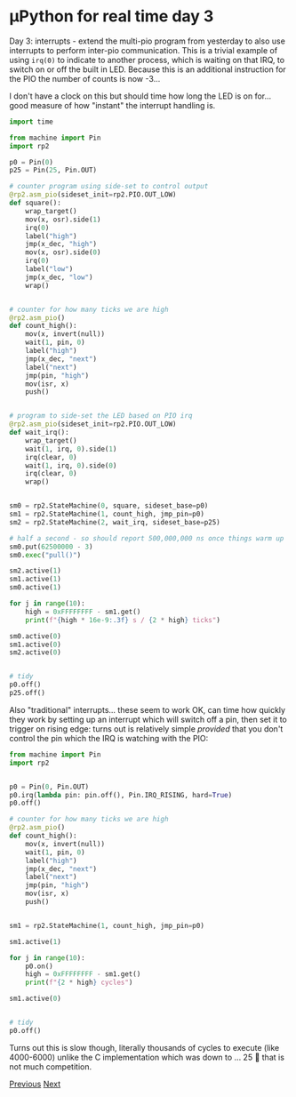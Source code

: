 # µPython for real time day 3

Day 3: interrupts - extend the multi-pio program from yesterday to also use interrupts to perform inter-pio communication. This is a trivial example of using `irq(0)` to indicate to another process, which is waiting on that IRQ, to switch on or off the built in LED. Because this is an additional instruction for the PIO the number of counts is now -3...

I don't have a clock on this but should time how long the LED is on for... good measure of how "instant" the interrupt handling is.

```python
import time

from machine import Pin
import rp2

p0 = Pin(0)
p25 = Pin(25, Pin.OUT)

# counter program using side-set to control output
@rp2.asm_pio(sideset_init=rp2.PIO.OUT_LOW)
def square():
    wrap_target()
    mov(x, osr).side(1)
    irq(0)
    label("high")
    jmp(x_dec, "high")
    mov(x, osr).side(0)
    irq(0)
    label("low")
    jmp(x_dec, "low")
    wrap()


# counter for how many ticks we are high
@rp2.asm_pio()
def count_high():
    mov(x, invert(null))
    wait(1, pin, 0)
    label("high")
    jmp(x_dec, "next")
    label("next")
    jmp(pin, "high")
    mov(isr, x)
    push()


# program to side-set the LED based on PIO irq
@rp2.asm_pio(sideset_init=rp2.PIO.OUT_LOW)
def wait_irq():
    wrap_target()
    wait(1, irq, 0).side(1)
    irq(clear, 0)
    wait(1, irq, 0).side(0)
    irq(clear, 0)
    wrap()


sm0 = rp2.StateMachine(0, square, sideset_base=p0)
sm1 = rp2.StateMachine(1, count_high, jmp_pin=p0)
sm2 = rp2.StateMachine(2, wait_irq, sideset_base=p25)

# half a second - so should report 500,000,000 ns once things warm up
sm0.put(62500000 - 3)
sm0.exec("pull()")

sm2.active(1)
sm1.active(1)
sm0.active(1)

for j in range(10):
    high = 0xFFFFFFFF - sm1.get()
    print(f"{high * 16e-9:.3f} s / {2 * high} ticks")

sm0.active(0)
sm1.active(0)
sm2.active(0)


# tidy
p0.off()
p25.off()
```

Also "traditional" interrupts... these seem to work OK, can time how quickly they work by setting up an interrupt which will switch off a pin, then set it to trigger on rising edge: turns out is relatively simple _provided_ that you don't control the pin which the IRQ is watching with the PIO:

```python
from machine import Pin
import rp2


p0 = Pin(0, Pin.OUT)
p0.irq(lambda pin: pin.off(), Pin.IRQ_RISING, hard=True)
p0.off()

# counter for how many ticks we are high
@rp2.asm_pio()
def count_high():
    mov(x, invert(null))
    wait(1, pin, 0)
    label("high")
    jmp(x_dec, "next")
    label("next")
    jmp(pin, "high")
    mov(isr, x)
    push()


sm1 = rp2.StateMachine(1, count_high, jmp_pin=p0)

sm1.active(1)

for j in range(10):
    p0.on()
    high = 0xFFFFFFFF - sm1.get()
    print(f"{2 * high} cycles")

sm1.active(0)


# tidy
p0.off()
```

Turns out this is slow though, literally thousands of cycles to execute (like 4000-6000) unlike the C implementation which was down to ... 25 🤔 that is not much competition.

[Previous](./2023-01-04.md) [Next](./2023-01-05.md)
